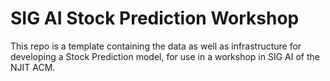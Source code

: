 # SIG AI Stock Prediction Workshop
This repo is a template containing the data as well as infrastructure for developing a Stock Prediction model, for use in a workshop in SIG AI of the NJIT ACM.